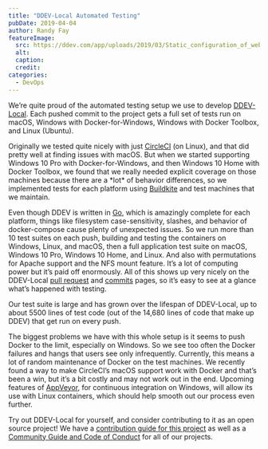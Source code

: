 ```yaml
---
title: "DDEV-Local Automated Testing"
pubDate: 2019-04-04
author: Randy Fay
featureImage:
  src: https://ddev.com/app/uploads/2019/03/Static_configuration_of_webserver_and_dbserver_localhost_ports__bind_only_to_localhost__fixes__1491__fixes__941___642_too_by_rfay_·_Pull_Request__1502_·_drud_ddev.png
  alt:
  caption:
  credit:
categories:
  - DevOps
---
```


We’re quite proud of the automated testing setup we use to develop [DDEV-Local](https://github.com/drud/ddev). Each pushed commit to the project gets a full set of tests run on macOS, Windows with Docker-for-Windows, Windows with Docker Toolbox, and Linux (Ubuntu).

Originally we tested quite nicely with just [CircleCI](https://circleci.com) (on Linux), and that did pretty well at finding issues with macOS. But when we started supporting Windows 10 Pro with Docker-for-Windows, and then Windows 10 Home with Docker Toolbox, we found that we really needed explicit coverage on those machines because there are a \*lot\* of behavior differences, so we implemented tests for each platform using [Buildkite](https://buildkite.com) and test machines that we maintain.

Even though DDEV is written in [Go](https://golang.org/), which is amazingly complete for each platform, things like filesystem case-sensitivity, slashes, and behavior of docker-compose cause plenty of unexpected issues. So we run more than 10 test suites on each push, building and testing the containers on Windows, Linux, and macOS, then a full application test suite on macOS, Windows 10 Pro, Windows 10 Home, and Linux. And also with permutations for Apache support and the NFS mount feature. It’s a lot of computing power but it’s paid off enormously. All of this shows up very nicely on the DDEV-Local [pull request](https://github.com/drud/ddev/pulls) and [commits](https://github.com/drud/ddev/commits/master) pages, so it’s easy to see at a glance what’s happened with testing.

Our test suite is large and has grown over the lifespan of DDEV-Local, up to about 5500 lines of test code (out of the 14,680 lines of code that make up DDEV) that get run on every push.

The biggest problems we have with this whole setup is it seems to push Docker to the limit, especially on Windows. So we see too often the Docker failures and hangs that users see only infrequently. Currently, this means a lot of random maintenance of Docker on the test machines. We recently found a way to make CircleCI’s macOS support work with Docker and that’s been a win, but it’s a bit costly and may not work out in the end. Upcoming features of [AppVeyor](https://www.appveyor.com/), for continuous integration on Windows, will allow its use with Linux containers, which should help smooth out our process even further.

Try out DDEV-Local for yourself, and consider contributing to it as an open source project! We have a [contribution guide for this project](https://github.com/drud/ddev/blob/master/CONTRIBUTING.md) as well as a [Community Guide and Code of Conduct](https://github.com/drud/community) for all of our projects.

